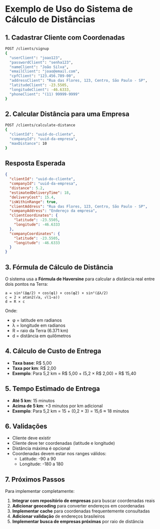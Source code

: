 # Exemplo de Uso do Sistema de Cálculo de Distâncias

## 1. Cadastrar Cliente com Coordenadas

```bash
POST /clients/signup
{
  "userClient": "joao123",
  "passwordClient": "senha123",
  "nameClient": "João Silva",
  "emailClient": "joao@email.com",
  "cpfClient": "123.456.789-00",
  "addressClient": "Rua das Flores, 123, Centro, São Paulo - SP",
  "latitudeClient": -23.5505,
  "longitudeClient": -46.6333,
  "phoneClient": "(11) 99999-9999"
}
```

## 2. Calcular Distância para uma Empresa

```bash
POST /clients/calculate-distance
{
  "clientId": "uuid-do-cliente",
  "companyId": "uuid-da-empresa",
  "maxDistance": 10
}
```

## Resposta Esperada

```json
{
  "clientId": "uuid-do-cliente",
  "companyId": "uuid-da-empresa",
  "distance": 5.2,
  "estimatedDeliveryTime": 18,
  "deliveryCost": 15.4,
  "isWithinRange": true,
  "clientAddress": "Rua das Flores, 123, Centro, São Paulo - SP",
  "companyAddress": "Endereço da empresa",
  "clientCoordinates": {
    "latitude": -23.5505,
    "longitude": -46.6333
  },
  "companyCoordinates": {
    "latitude": -23.5505,
    "longitude": -46.6333
  }
}
```

## 3. Fórmula de Cálculo de Distância

O sistema usa a **Fórmula de Haversine** para calcular a distância real entre dois pontos na Terra:

```
a = sin²(Δφ/2) + cos(φ1) × cos(φ2) × sin²(Δλ/2)
c = 2 × atan2(√a, √(1−a))
d = R × c
```

Onde:
- φ = latitude em radianos
- λ = longitude em radianos
- R = raio da Terra (6.371 km)
- d = distância em quilômetros

## 4. Cálculo de Custo de Entrega

- **Taxa base**: R$ 5,00
- **Taxa por km**: R$ 2,00
- **Exemplo**: Para 5,2 km = R$ 5,00 + (5,2 × R$ 2,00) = R$ 15,40

## 5. Tempo Estimado de Entrega

- **Até 5 km**: 15 minutos
- **Acima de 5 km**: +3 minutos por km adicional
- **Exemplo**: Para 5,2 km = 15 + (0,2 × 3) = 15,6 ≈ 18 minutos

## 6. Validações

- Cliente deve existir
- Cliente deve ter coordenadas (latitude e longitude)
- Distância máxima é opcional
- Coordenadas devem estar nos ranges válidos:
  - Latitude: -90 a 90
  - Longitude: -180 a 180

## 7. Próximos Passos

Para implementar completamente:

1. **Integrar com repositório de empresas** para buscar coordenadas reais
2. **Adicionar geocoding** para converter endereços em coordenadas
3. **Implementar cache** para coordenadas frequentemente consultadas
4. **Adicionar validação** de endereços brasileiros
5. **Implementar busca de empresas próximas** por raio de distância
